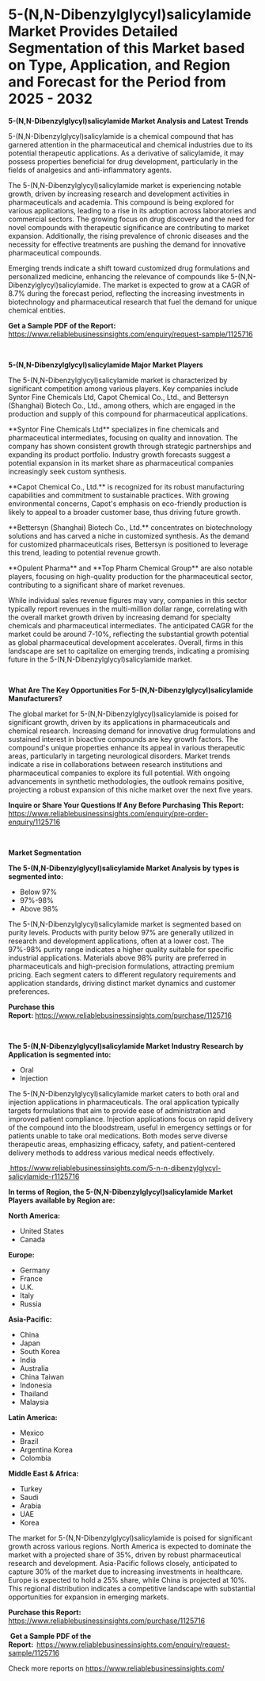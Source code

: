 <p><h1>5-(N,N-Dibenzylglycyl)salicylamide Market Provides Detailed Segmentation of this Market based on Type, Application, and Region and Forecast for the Period from 2025 - 2032</h1></p><p><strong>5-(N,N-Dibenzylglycyl)salicylamide Market Analysis and Latest Trends</strong></p>
<p><p>5-(N,N-Dibenzylglycyl)salicylamide is a chemical compound that has garnered attention in the pharmaceutical and chemical industries due to its potential therapeutic applications. As a derivative of salicylamide, it may possess properties beneficial for drug development, particularly in the fields of analgesics and anti-inflammatory agents.</p><p>The 5-(N,N-Dibenzylglycyl)salicylamide market is experiencing notable growth, driven by increasing research and development activities in pharmaceuticals and academia. This compound is being explored for various applications, leading to a rise in its adoption across laboratories and commercial sectors. The growing focus on drug discovery and the need for novel compounds with therapeutic significance are contributing to market expansion. Additionally, the rising prevalence of chronic diseases and the necessity for effective treatments are pushing the demand for innovative pharmaceutical compounds.</p><p>Emerging trends indicate a shift toward customized drug formulations and personalized medicine, enhancing the relevance of compounds like 5-(N,N-Dibenzylglycyl)salicylamide. The market is expected to grow at a CAGR of 8.7% during the forecast period, reflecting the increasing investments in biotechnology and pharmaceutical research that fuel the demand for unique chemical entities.</p></p>
<p><strong>Get a Sample PDF of the Report:&nbsp;</strong> <a href="https://www.reliablebusinessinsights.com/enquiry/request-sample/1125716?utm_campaign=2187&utm_medium=2&utm_source=Github&utm_content=ia&utm_term=01022025&utm_id=5-nn-dibenzylglycylsalicylamide">https://www.reliablebusinessinsights.com/enquiry/request-sample/1125716</a></p>
<p>&nbsp;</p>
<p><strong>5-(N,N-Dibenzylglycyl)salicylamide Major Market Players</strong></p>
<p><p>The 5-(N,N-Dibenzylglycyl)salicylamide market is characterized by significant competition among various players. Key companies include Syntor Fine Chemicals Ltd, Capot Chemical Co., Ltd., and Bettersyn (Shanghai) Biotech Co., Ltd., among others, which are engaged in the production and supply of this compound for pharmaceutical applications.</p><p>**Syntor Fine Chemicals Ltd** specializes in fine chemicals and pharmaceutical intermediates, focusing on quality and innovation. The company has shown consistent growth through strategic partnerships and expanding its product portfolio. Industry growth forecasts suggest a potential expansion in its market share as pharmaceutical companies increasingly seek custom synthesis.</p><p>**Capot Chemical Co., Ltd.** is recognized for its robust manufacturing capabilities and commitment to sustainable practices. With growing environmental concerns, Capot's emphasis on eco-friendly production is likely to appeal to a broader customer base, thus driving future growth.</p><p>**Bettersyn (Shanghai) Biotech Co., Ltd.** concentrates on biotechnology solutions and has carved a niche in customized synthesis. As the demand for customized pharmaceuticals rises, Bettersyn is positioned to leverage this trend, leading to potential revenue growth.</p><p>**Opulent Pharma** and **Top Pharm Chemical Group** are also notable players, focusing on high-quality production for the pharmaceutical sector, contributing to a significant share of market revenues.</p><p>While individual sales revenue figures may vary, companies in this sector typically report revenues in the multi-million dollar range, correlating with the overall market growth driven by increasing demand for specialty chemicals and pharmaceutical intermediates. The anticipated CAGR for the market could be around 7-10%, reflecting the substantial growth potential as global pharmaceutical development accelerates. Overall, firms in this landscape are set to capitalize on emerging trends, indicating a promising future in the 5-(N,N-Dibenzylglycyl)salicylamide market.</p></p>
<p>&nbsp;</p>
<p><strong>What Are The Key Opportunities For 5-(N,N-Dibenzylglycyl)salicylamide Manufacturers?</strong></p>
<p><p>The global market for 5-(N,N-Dibenzylglycyl)salicylamide is poised for significant growth, driven by its applications in pharmaceuticals and chemical research. Increasing demand for innovative drug formulations and sustained interest in bioactive compounds are key growth factors. The compound's unique properties enhance its appeal in various therapeutic areas, particularly in targeting neurological disorders. Market trends indicate a rise in collaborations between research institutions and pharmaceutical companies to explore its full potential. With ongoing advancements in synthetic methodologies, the outlook remains positive, projecting a robust expansion of this niche market over the next five years.</p></p>
<p><strong>Inquire or Share Your Questions If Any Before Purchasing This Report:</strong> <a href="https://www.reliablebusinessinsights.com/enquiry/pre-order-enquiry/1125716?utm_campaign=2187&utm_medium=2&utm_source=Github&utm_content=ia&utm_term=01022025&utm_id=5-nn-dibenzylglycylsalicylamide">https://www.reliablebusinessinsights.com/enquiry/pre-order-enquiry/1125716</a></p>
<p>&nbsp;</p>
<p><strong>Market Segmentation</strong></p>
<p><strong>The 5-(N,N-Dibenzylglycyl)salicylamide Market Analysis by types is segmented into:</strong></p>
<p><ul><li>Below 97%</li><li>97%-98%</li><li>Above 98%</li></ul></p>
<p><p>The 5-(N,N-Dibenzylglycyl)salicylamide market is segmented based on purity levels. Products with purity below 97% are generally utilized in research and development applications, often at a lower cost. The 97%-98% purity range indicates a higher quality suitable for specific industrial applications. Materials above 98% purity are preferred in pharmaceuticals and high-precision formulations, attracting premium pricing. Each segment caters to different regulatory requirements and application standards, driving distinct market dynamics and customer preferences.</p></p>
<p><strong>Purchase this Report:&nbsp;</strong><a href="https://www.reliablebusinessinsights.com/purchase/1125716?utm_campaign=2187&utm_medium=2&utm_source=Github&utm_content=ia&utm_term=01022025&utm_id=5-nn-dibenzylglycylsalicylamide">https://www.reliablebusinessinsights.com/purchase/1125716</a></p>
<p>&nbsp;</p>
<p><strong>The 5-(N,N-Dibenzylglycyl)salicylamide Market Industry Research by Application is segmented into:</strong></p>
<p><ul><li>Oral</li><li>Injection</li></ul></p>
<p><p>The 5-(N,N-Dibenzylglycyl)salicylamide market caters to both oral and injection applications in pharmaceuticals. The oral application typically targets formulations that aim to provide ease of administration and improved patient compliance. Injection applications focus on rapid delivery of the compound into the bloodstream, useful in emergency settings or for patients unable to take oral medications. Both modes serve diverse therapeutic areas, emphasizing efficacy, safety, and patient-centered delivery methods to address various medical needs effectively.</p></p>
<p><a href="https://www.reliablebusinessinsights.com/5-n-n-dibenzylglycyl-salicylamide-r1125716?utm_campaign=2187&utm_medium=2&utm_source=Github&utm_content=ia&utm_term=01022025&utm_id=5-nn-dibenzylglycylsalicylamide">&nbsp;https://www.reliablebusinessinsights.com/5-n-n-dibenzylglycyl-salicylamide-r1125716</a></p>
<p><strong>In terms of Region, the 5-(N,N-Dibenzylglycyl)salicylamide Market Players available by Region are:</strong></p>
<p>
    <p> <strong> North America: </strong>
        <ul>
            <li>United States</li>
            <li>Canada</li>
        </ul>
        </p> 
    <p> <strong> Europe: </strong>
        <ul>
            <li>Germany</li>
            <li>France</li>
            <li>U.K.</li>
            <li>Italy</li>
            <li>Russia</li>
        </ul>
        </p> 
    <p> <strong> Asia-Pacific: </strong>
        <ul>
            <li>China</li>
            <li>Japan</li>
            <li>South Korea</li>
            <li>India</li>
            <li>Australia</li>
            <li>China Taiwan</li>
            <li>Indonesia</li>
            <li>Thailand</li>
            <li>Malaysia</li>
        </ul>
        </p> 
    <p> <strong> Latin America: </strong>
        <ul>
            <li>Mexico</li>
            <li>Brazil</li>
            <li>Argentina Korea</li>
            <li>Colombia</li>
        </ul>
        </p> 
    <p> <strong> Middle East & Africa: </strong>
        <ul>
            <li>Turkey</li>
            <li>Saudi</li>
            <li>Arabia</li>
            <li>UAE</li>
            <li>Korea</li>
        </ul>
    </p>
    </p>
<p><p>The market for 5-(N,N-Dibenzylglycyl)salicylamide is poised for significant growth across various regions. North America is expected to dominate the market with a projected share of 35%, driven by robust pharmaceutical research and development. Asia-Pacific follows closely, anticipated to capture 30% of the market due to increasing investments in healthcare. Europe is expected to hold a 25% share, while China is projected at 10%. This regional distribution indicates a competitive landscape with substantial opportunities for expansion in emerging markets.</p></p>
<p><strong>Purchase this Report: </strong><a href="https://www.reliablebusinessinsights.com/purchase/1125716?utm_campaign=2187&utm_medium=2&utm_source=Github&utm_content=ia&utm_term=01022025&utm_id=5-nn-dibenzylglycylsalicylamide">https://www.reliablebusinessinsights.com/purchase/1125716</a></p>
<p>&nbsp;<strong>Get a Sample PDF of the Report:&nbsp;&nbsp;</strong><a href="https://www.reliablebusinessinsights.com/enquiry/request-sample/1125716?utm_campaign=2187&utm_medium=2&utm_source=Github&utm_content=ia&utm_term=01022025&utm_id=5-nn-dibenzylglycylsalicylamide">https://www.reliablebusinessinsights.com/enquiry/request-sample/1125716</a></p>
<p><strong></strong></p>
<p>Check more reports on <a href="https://www.reliablebusinessinsights.com/?utm_campaign=2187&utm_medium=2&utm_source=Github&utm_content=ia&utm_term=01022025&utm_id=5-nn-dibenzylglycylsalicylamide">https://www.reliablebusinessinsights.com/</a></p>